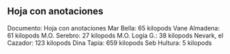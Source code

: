 ## Hoja con anotaciones
Documento: Hoja con anotaciones
Mar Bella: 65 kilopods
Vane Almadena: 61 kilopods
M.O. Serebro: 27 kilopods
M.O. Logía G.: 38 kilopods
Nevark, el Cazador: 123 kilopods
Dina Tapia: 659 kilopods
Seb Hultura: 5 kilopods
